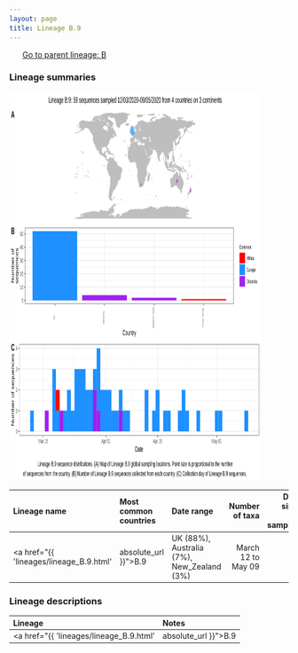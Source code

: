 ```yaml
---
layout: page
title: Lineage B.9
---
```




<p>
<ul class="actions small">
	 <a href="{{ 'lineages/lineage_B.1.1.1.html' | absolute_url }}" class="button special fit">Go to parent lineage: B</a>
</ul>
</p>
<h3> Lineage summaries</h3>

<img src="../assets/images/B.9.svg" alt="B.9 lineage summary figure" width="90%" height="700px" />


| Lineage name | Most common countries | Date range | Number of taxa |  Days since last sampling | Known Travel | Recall value |
|:-----|:-----|:-------|-------:|-------:|:---------|--------:|
| <a href="{{ 'lineages/lineage_B.9.html' | absolute_url }}">B.9</a> | UK (88%), Australia (7%), New_Zealand (3%) | March 12 to May 09 | 59 | 105 |  | 0.97 |

<h3>Lineage descriptions</h3>

| Lineage | Notes |
|:-----|:-----|
| <a href="{{ 'lineages/lineage_B.9.html' | absolute_url }}">B.9</a> | Lineage with sequences from the UK, Australia and New Zealand |

